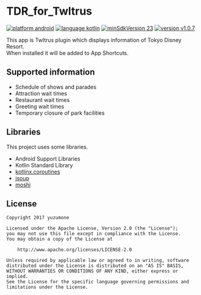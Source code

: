 # TDR_for_Twltrus
[![platform android](https://img.shields.io/badge/platform-android-green.svg)](#)
[![language kotlin](https://img.shields.io/badge/language-kotlin-green.svg)](#)
[![minSdkVersion 23](https://img.shields.io/badge/minSdkVersion-23-red.svg)](#)
[![version v1.0.7](https://img.shields.io/badge/version-v1.0.7-blue.svg)](#)

This app is Twltrus plugin which displays information of Tokyo Disney Resort.  
When installed it will be added to App Shortcuts.

## Supported information
- Schedule of shows and parades
- Attraction wait times
- Restaurant wait times
- Greeting wait times
- Temporary closure of park facilities

## Libraries
This project uses some libraries.

- Android Support Libraries
- Kotlin Standard Library
- [kotlinx.coroutines](https://github.com/Kotlin/kotlinx.coroutines)
- [jsoup](https://jsoup.org/)
- [moshi](https://github.com/square/moshi)

## License
```
Copyright 2017 yuzumone

Licensed under the Apache License, Version 2.0 (the "License");
you may not use this file except in compliance with the License.
You may obtain a copy of the License at

    http://www.apache.org/licenses/LICENSE-2.0

Unless required by applicable law or agreed to in writing, software
distributed under the License is distributed on an "AS IS" BASIS,
WITHOUT WARRANTIES OR CONDITIONS OF ANY KIND, either express or implied.
See the License for the specific language governing permissions and
limitations under the License.
```
